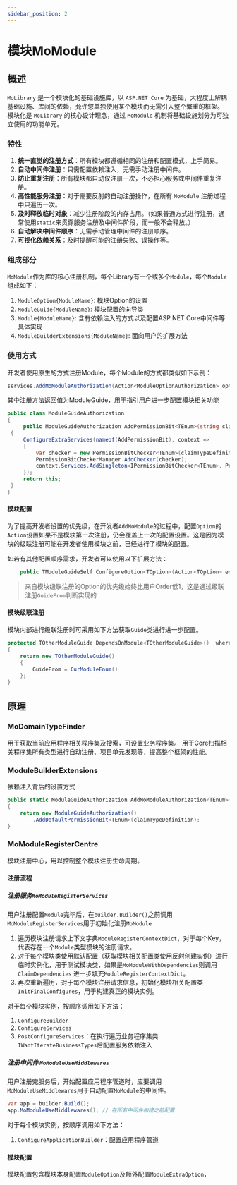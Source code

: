 ```yaml
---
sidebar_position: 2
---
```


# 模块MoModule

## 概述

`MoLibrary` 是一个模块化的基础设施库，以 `ASP.NET Core` 为基础，大程度上解耦基础设施、库间的依赖，允许您单独使用某个模块而无需引入整个繁重的框架。
模块化是 `MoLibrary` 的核心设计理念，通过 `MoModule` 机制将基础设施划分为可独立使用的功能单元。

### 特性

1. **统一直觉的注册方式**：所有模块都遵循相同的注册和配置模式，上手简易。
2. **自动中间件注册**：只需配置依赖注入，无需手动注册中间件。
3. **防止重复注册**：所有模块都自动仅注册一次，不必担心服务或中间件重复注册。
4. **高性能服务注册**：对于需要反射的自动注册操作，在所有 `MoModule` 注册过程中只遍历一次。
5. **及时释放临时对象**：减少注册阶段的内存占用。（如果普通方式进行注册，通常使用`static`来贯穿服务注册及中间件阶段，而一般不会释放。）
6. **自动解决中间件顺序**：无需手动管理中间件的注册顺序。
7. **可视化依赖关系**：及时提醒可能的注册失败、误操作等。

### 组成部分

`MoModule`作为库的核心注册机制，每个Library有一个或多个`Module`，每个`Module`组成如下：

1. `ModuleOption{ModuleName}`: 模块Option的设置
2. `ModuleGuide{ModuleName}`: 模块配置的向导类
3. `Module{ModuleName}`: 含有依赖注入的方式以及配置ASP.NET Core中间件等具体实现
4. `ModuleBuilderExtensions{ModuleName}`: 面向用户的扩展方法

### 使用方式

开发者使用原生的方式注册Module，每个Module的方式都类似如下示例：

```cs
services.AddMoModuleAuthorization(Action<ModuleOptionAuthorization> option = null)
```


其中注册方法返回值为ModuleGuide，用于指引用户进一步配置模块相关功能

```cs
public class ModuleGuideAuthorization
{
     public ModuleGuideAuthorization AddPermissionBit<TEnum>(string claimTypeDefinition) where TEnum : struct, Enum
 {
     ConfigureExtraServices(nameof(AddPermissionBit), context =>
     {
         var checker = new PermissionBitChecker<TEnum>(claimTypeDefinition);
         PermissionBitCheckerManager.AddChecker(checker);
         context.Services.AddSingleton<IPermissionBitChecker<TEnum>, PermissionBitChecker<TEnum>>(_ => checker);
     });
     return this;
 }
}
```


#### 模块配置

为了提高开发者设置的优先级，在开发者`AddMoModule`的过程中，配置`Option`的`Action`设置如果不是模块第一次注册，仍会覆盖上一次的配置设置。这是因为模块的级联注册可能在开发者使用模块之前，已经进行了模块的配置。

如若有其他配置顺序需求，开发者可以使用以下扩展方法：

```cs
    public TModuleGuideSelf ConfigureOption<TOption>(Action<TOption> extraOptionAction, EMoModuleOrder order = EMoModuleOrder.Normal) where TOption : IMoModuleOption<TModule>
```

> 来自模块级联注册的Option的优先级始终比用户Order低1，这是通过级联注册`GuideFrom`判断实现的



#### 模块级联注册

模块内部进行级联注册时可采用如下方法获取`Guide`类进行进一步配置。

```cs
protected TOtherModuleGuide DependsOnModule<TOtherModuleGuide>()  where TOtherModuleGuide : MoModuleGuide, new()
{
    return new TOtherModuleGuide()
    {
        GuideFrom = CurModuleEnum()
    };
}
```




## 原理

### MoDomainTypeFinder 

用于获取当前应用程序相关程序集及搜索，可设置业务程序集。
用于Core扫描相关程序集所有类型进行自动注册、项目单元发现等，提高整个框架的性能。

### ModuleBuilderExtensions

依赖注入背后的设置方式

```cs
public static ModuleGuideAuthorization AddMoModuleAuthorization<TEnum>(this IServiceCollection services, string claimTypeDefinition) where TEnum : struct, Enum
{
    return new ModuleGuideAuthorization()
        .AddDefaultPermissionBit<TEnum>(claimTypeDefinition);
}
```

### MoModuleRegisterCentre

模块注册中心，用以控制整个模块注册生命周期。

#### 注册流程

##### 注册服务`MoModuleRegisterServices`

用户注册配置`Module`完毕后，在`builder.Builder()`之前调用`MoModuleRegisterServices`用于初始化注册`MoModule`

1. 遍历模块注册请求上下文字典`ModuleRegisterContextDict`，对于每个Key，代表存在一个`Module`类型模块的注册请求。
2. 对于每个模块类使用默认配置（获取模块相关配置类使用反射创建实例）进行临时实例化，用于测试模块类，如果是`MoModuleWithDependencies`则调用`ClaimDependencies` 进一步填充`ModuleRegisterContextDict`。
3. 再次重新遍历，对于每个模块注册请求信息，初始化模块相关配置类`InitFinalConfigures`，用于构建真正的模块实例。

对于每个模块实例，按顺序调用如下方法：
1. `ConfigureBuilder`
2. `ConfigureServices`
3. `PostConfigureServices`：在执行遍历业务程序集类`IWantIterateBusinessTypes`后配置服务依赖注入

##### 注册中间件 `MoModuleUseMiddlewares`

用户注册完服务后，开始配置应用程序管道时，应要调用`MoModuleUseMiddlewares`用于自动配置`MoModule`的中间件。

```cs
var app = builder.Build();
app.MoModuleUseMiddlewares(); // 在所有中间件构建之前配置
```

对于每个模块实例，按顺序调用如下方法：
1.  `ConfigureApplicationBuilder`：配置应用程序管道


#### 模块配置

模块配置包含模块本身配置`ModuleOption`及额外配置`ModuleExtraOption`，

